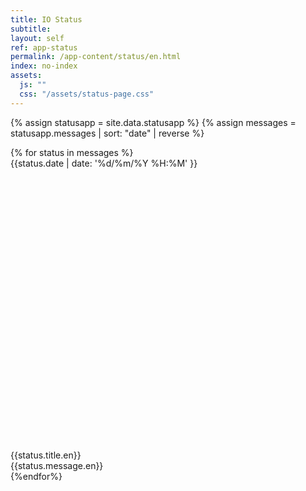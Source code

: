 ```yaml
---
title: IO Status
subtitle:
layout: self
ref: app-status
permalink: /app-content/status/en.html
index: no-index
assets:
  js: ""
  css: "/assets/status-page.css"
---
```


{% assign statusapp = site.data.statusapp %}
{% assign messages = statusapp.messages | sort: "date" | reverse %}

<div class="statuslist">
  {% for status in messages %}
  <a name="{{status.date | date: '%y%m%d%H%M' }}"></a>
  <div class="statuslist__item status-{{status.level}}">
    <div class="statuslist__date">{{status.date | date: '%d/%m/%Y %H:%M' }}</div>
    <div class="statuslist__titlewrap">
      <svg class="icon critical"><use xlink:href="/assets/svg/sprite.svg#it-warning-circle"></use></svg>
      <svg class="icon warning"><use xlink:href="/assets/svg/sprite.svg#it-info-circle"></use></svg>
      <svg class="icon normal"><use xlink:href="/assets/svg/sprite.svg#it-check-circle"></use></svg>
      <div class="statuslist__title">{{status.title.en}}</div>
    </div>
    <div class="statuslist__text">{{status.message.en}}</div>
  </div>
  {%endfor%}
</div>
